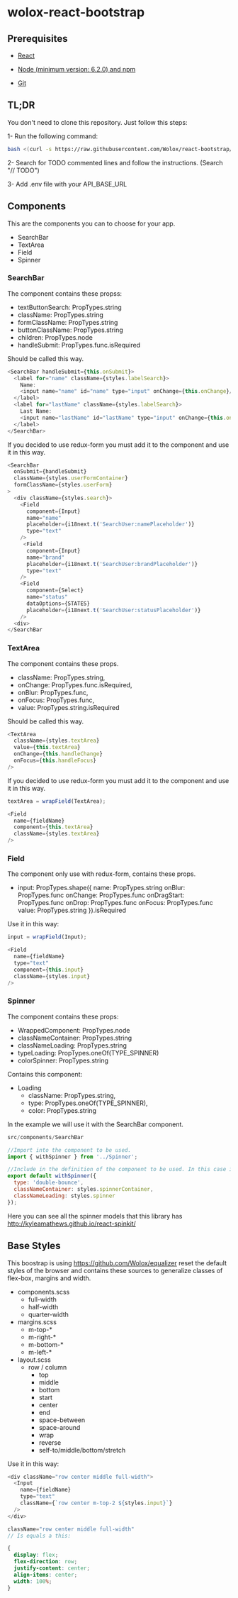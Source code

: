 wolox-react-bootstrap
==================

## Prerequisites

- [React](https://facebook.github.io/react/docs/getting-started.html)

- [Node (minimum version: 6.2.0) and npm](https://github.com/creationix/nvm#install-script)

- [Git](https://git-scm.com/book/en/v2/Getting-Started-Installing-Git)


## TL;DR

You don't need to clone this repository. Just follow this steps:

1- Run the following command:

```bash
bash <(curl -s https://raw.githubusercontent.com/Wolox/react-bootstrap/development/run.sh) [--verbose]
```

2- Search for TODO commented lines and follow the instructions. (Search "// TODO")

3- Add .env file with your API_BASE_URL

## Components

This are the components you can to choose for your app.
  * SearchBar
  * TextArea
  * Field
  * Spinner

### SearchBar

The component contains these propss:
  * textButtonSearch: PropTypes.string
  * className: PropTypes.string
  * formClassName: PropTypes.string
  * buttonClassName: PropTypes.string
  * children: PropTypes.node
  * handleSubmit: PropTypes.func.isRequired

Should be called this way.

```js
<SearchBar handleSubmit={this.onSubmit}> 
  <label for="name" className={styles.labelSearch}>
    Name:
    <input name="name" id="name" type="input" onChange={this.onChange}/>
  </label>
  <label for="lastName" className={styles.labelSearch}>
    Last Name:
    <input name="lastName" id="lastName" type="input" onChange={this.onChange}/>
  </label>
</SearchBar>
```

If you decided to use redux-form you must add it to the component and use it in this way.

```js
<SearchBar
  onSubmit={handleSubmit}
  className={styles.userFormContainer}
  formClassName={styles.userForm}
>
  <div className={styles.search}>
    <Field
      component={Input}
      name="name"
      placeholder={i18next.t('SearchUser:namePlaceholder')}
      type="text"
    />
     <Field
      component={Input}
      name="brand"
      placeholder={i18next.t('SearchUser:brandPlaceholder')}
      type="text"
    />
    <Field
      component={Select}
      name="status"
      dataOptions={STATES}
      placeholder={i18next.t('SearchUser:statusPlaceholder')}
    />
  <div>
</SearchBar
```

### TextArea

The component contains these props.
  * className: PropTypes.string,
  * onChange: PropTypes.func.isRequired,
  * onBlur: PropTypes.func,
  * onFocus: PropTypes.func,
  * value: PropTypes.string.isRequired

Should be called this way.

```js
<TextArea 
  className={styles.textArea}
  value={this.textArea}
  onChange={this.handleChange}
  onFocus={this.handleFocus}
/>
```

If you decided to use redux-form you must add it to the component and use it in this way.

```js
textArea = wrapField(TextArea);

<Field
  name={fieldName}  
  component={this.textArea}
  className={styles.textArea}
/>
```

### Field

The component only use with redux-form, contains these props.
  * input: PropTypes.shape({
      name: PropTypes.string
      onBlur: PropTypes.func
      onChange: PropTypes.func
      onDragStart: PropTypes.func
      onDrop: PropTypes.func
      onFocus: PropTypes.func
      value: PropTypes.string
    }).isRequired

Use it in this way:

```js
input = wrapField(Input);

<Field
  name={fieldName}  
  type="text"
  component={this.input}
  className={styles.input}
/>
```

### Spinner

The component contains these props:
  * WrappedComponent: PropTypes.node
  * classNameContainer: PropTypes.string
  * classNameLoading: PropTypes.string
  * typeLoading: PropTypes.oneOf(TYPE_SPINNER)
  * colorSpinner: PropTypes.string

Contains this component:
* Loading
  * className: PropTypes.string,
  * type: PropTypes.oneOf(TYPE_SPINNER),
  * color: PropTypes.string

In the example we will use it with the SearchBar component.

```js
src/components/SearchBar

//Import into the component to be used.
import { withSpinner } from '../Spinner';

//Include in the definition of the component to be used. In this case is SearchBar.
export default withSpinner({
  type: 'double-bounce',
  classNameContainer: styles.spinnerContainer,
  classNameLoading: styles.spinner
});
```

Here you can see all the spinner models that this library has http://kyleamathews.github.io/react-spinkit/

## Base Styles

This boostrap is using https://github.com/Wolox/equalizer reset the default styles of the browser and contains these sources to generalize classes of flex-box, margins and width.
* components.scss
  * full-width
  * half-width
  * quarter-width
* margins.scss
  * m-top-*
  * m-right-*
  * m-bottom-*
  * m-left-*
* layout.scss
  * row / column
    * top
    * middle
    * bottom
    * start
    * center
    * end 
    * space-between
    * space-around 
    * wrap 
    * reverse
    * self-to/middle/bottom/stretch
  

Use it in this way:

```js
<div className="row center middle full-width">
  <Input
    name={fieldName}  
    type="text"
    className={`row center m-top-2 ${styles.input}`}
  />
</div>
```

```js 
className="row center middle full-width"
// Is equals a this:
``` 
```css
{
  display: flex;
  flex-direction: row;
  justify-content: center;
  align-items: center;
  width: 100%;
}
```
